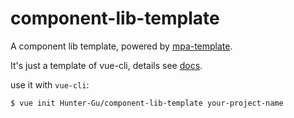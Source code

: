 # component-lib-template
A component lib template, powered by [mpa-template](https://github.com/Hunter-Gu/mpa-template).

It's just a template of vue-cli, details see [docs](https://github.com/vuejs/vue-cli/tree/master).

use it with `vue-cli`:
```shell
$ vue init Hunter-Gu/component-lib-template your-project-name
```
